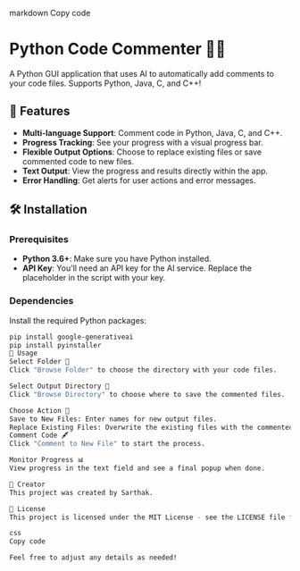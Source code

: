 markdown
Copy code
# Python Code Commenter 🐍💬

A Python GUI application that uses AI to automatically add comments to your code files. Supports Python, Java, C, and C++!

## 🌟 Features

- **Multi-language Support**: Comment code in Python, Java, C, and C++.
- **Progress Tracking**: See your progress with a visual progress bar.
- **Flexible Output Options**: Choose to replace existing files or save commented code to new files.
- **Text Output**: View the progress and results directly within the app.
- **Error Handling**: Get alerts for user actions and error messages.

## 🛠️ Installation

### Prerequisites

- **Python 3.6+**: Make sure you have Python installed.
- **API Key**: You'll need an API key for the AI service. Replace the placeholder in the script with your key.

### Dependencies

Install the required Python packages:

```bash
pip install google-generativeai
pip install pyinstaller
🚀 Usage
Select Folder 📂
Click "Browse Folder" to choose the directory with your code files.

Select Output Directory 📁
Click "Browse Directory" to choose where to save the commented files.

Choose Action 🔧
Save to New Files: Enter names for new output files.
Replace Existing Files: Overwrite the existing files with the commented code.
Comment Code 🖋️
Click "Comment to New File" to start the process.

Monitor Progress 📊
View progress in the text field and see a final popup when done.

👤 Creator
This project was created by Sarthak.

📄 License
This project is licensed under the MIT License - see the LICENSE file for details.

css
Copy code

Feel free to adjust any details as needed!
